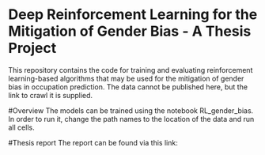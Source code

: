 # Deep Reinforcement Learning for the Mitigation of Gender Bias - A Thesis Project

This repository contains the code for training and evaluating reinforcement learning-based algorithms that may be used for the mitigation of gender bias in occupation prediction. The data cannot be published here, but the link to crawl it is supplied.

#Overview
The models can be trained using the notebook RL_gender_bias. In order to run it, change the path names to the location of the data and run all cells. 

#Thesis report
The report can be found via this link: 

